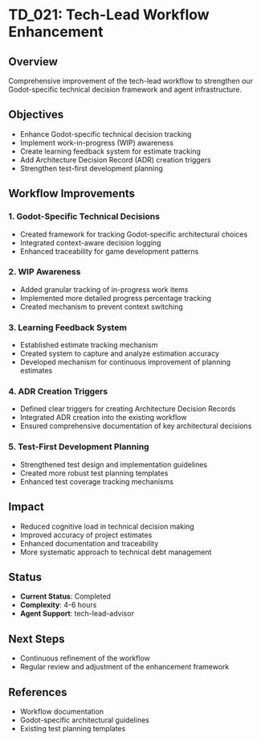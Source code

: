 # TD_021: Tech-Lead Workflow Enhancement

## Overview
Comprehensive improvement of the tech-lead workflow to strengthen our Godot-specific technical decision framework and agent infrastructure.

## Objectives
- Enhance Godot-specific technical decision tracking
- Implement work-in-progress (WIP) awareness
- Create learning feedback system for estimate tracking
- Add Architecture Decision Record (ADR) creation triggers
- Strengthen test-first development planning

## Workflow Improvements
### 1. Godot-Specific Technical Decisions
- Created framework for tracking Godot-specific architectural choices
- Integrated context-aware decision logging
- Enhanced traceability for game development patterns

### 2. WIP Awareness
- Added granular tracking of in-progress work items
- Implemented more detailed progress percentage tracking
- Created mechanism to prevent context switching

### 3. Learning Feedback System
- Established estimate tracking mechanism
- Created system to capture and analyze estimation accuracy
- Developed mechanism for continuous improvement of planning estimates

### 4. ADR Creation Triggers
- Defined clear triggers for creating Architecture Decision Records
- Integrated ADR creation into the existing workflow
- Ensured comprehensive documentation of key architectural decisions

### 5. Test-First Development Planning
- Strengthened test design and implementation guidelines
- Created more robust test planning templates
- Enhanced test coverage tracking mechanisms

## Impact
- Reduced cognitive load in technical decision making
- Improved accuracy of project estimates
- Enhanced documentation and traceability
- More systematic approach to technical debt management

## Status
- **Current Status**: Completed
- **Complexity**: 4-6 hours
- **Agent Support**: tech-lead-advisor

## Next Steps
- Continuous refinement of the workflow
- Regular review and adjustment of the enhancement framework

## References
- Workflow documentation
- Godot-specific architectural guidelines
- Existing test planning templates